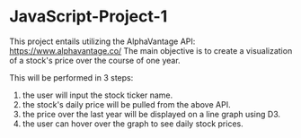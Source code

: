 # JavaScript-Project-1

This project entails utilizing the AlphaVantage API: https://www.alphavantage.co/
The main objective is to create a visualization of a stock's price over the course of one year.

This will be performed in 3 steps:
1) the user will input the stock ticker name.
2) the stock's daily price will be pulled from the above API.
3) the price over the last year will be displayed on a line graph using D3.
4) the user can hover over the graph to see daily stock prices.
